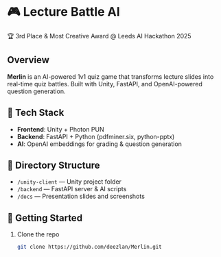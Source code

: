 # 🎮 Lecture Battle AI

🏆 3rd Place & Most Creative Award @ Leeds AI Hackathon 2025

## Overview
**Merlin** is an AI-powered 1v1 quiz game that transforms lecture slides into real-time quiz battles.
Built with Unity, FastAPI, and OpenAI-powered question generation.

## 🔧 Tech Stack
- **Frontend**: Unity + Photon PUN
- **Backend**: FastAPI + Python (pdfminer.six, python-pptx)
- **AI**: OpenAI embeddings for grading & question generation

## 🧩 Directory Structure
- `/unity-client` — Unity project folder
- `/backend` — FastAPI server & AI scripts
- `/docs` — Presentation slides and screenshots

## 🚀 Getting Started
1. Clone the repo  
   ```bash
   git clone https://github.com/deezlan/Merlin.git
